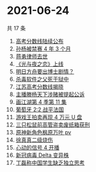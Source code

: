 # 2021-06-24

共 17 条

<!-- BEGIN -->
<!-- 最后更新时间 Thu Jun 24 2021 20:08:40 GMT+0800 (China Standard Time) -->

1. [高考分数线陆续公布](https://www.zhihu.com/search?q=高考分数线)
2. [孙杨被禁赛 4 年 3 个月](https://www.zhihu.com/search?q=孙杨)
3. [蒋勇律师去世](https://www.zhihu.com/search?q=蒋勇)
4. [《光与夜之恋》上线](https://www.zhihu.com/search?q=光与夜之恋)
5. [明日方舟要出博士剧情？](https://www.zhihu.com/search?q=明日方舟)
6. [杀毒软件之父死于狱中](https://www.zhihu.com/search?q=杀毒软件之父)
7. [江苏高考分数线揭晓](https://www.zhihu.com/search?q=江西高考)
8. [主播滕杨天下涉赌被提起公诉](https://www.zhihu.com/search?q=滕杨天下)
9. [画江湖第 4 季第 11 集](https://www.zhihu.com/search?q=画江湖之不良人)
10. [葡萄牙 2:2 战平法国](https://www.zhihu.com/search?q=葡萄牙队)
11. [游戏王拍卖再现 4 万元 U 盘](https://www.zhihu.com/search?q=游戏王)
12. [三只松鼠前高管盗卖废纸箱获刑](https://www.zhihu.com/search?q=三只松鼠)
13. [原神新角色枫原万叶 pv](https://www.zhihu.com/search?q=原神)
14. [徐真真二级烧伤](https://www.zhihu.com/search?q=徐真真)
15. [心动的信号 4 开播](https://www.zhihu.com/search?q=心动的信号4)
16. [新冠病毒 Delta 变异株](https://www.zhihu.com/search?q=新冠病毒)
17. [丁磊称中国学生缺乏独立思考](https://www.zhihu.com/search?q=丁磊)

<!-- END -->
